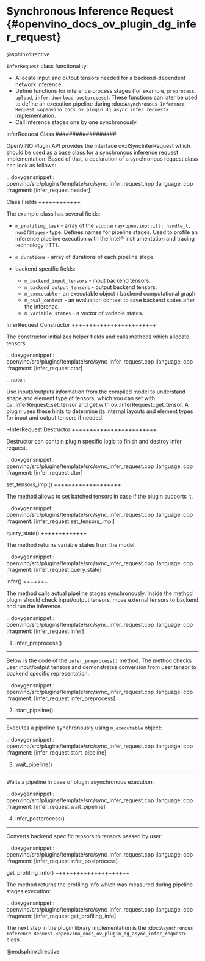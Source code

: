 # Synchronous Inference Request {#openvino_docs_ov_plugin_dg_infer_request}

@sphinxdirective

``InferRequest`` class functionality:

* Allocate input and output tensors needed for a backend-dependent network inference.
* Define functions for inference process stages (for example, ``preprocess``, ``upload``, ``infer``, ``download``, ``postprocess``). These functions can later be used to define an execution pipeline during :doc:`Asynchronous Inference Request <openvino_docs_ov_plugin_dg_async_infer_request>` implementation.
* Call inference stages one by one synchronously.

InferRequest Class
##################

OpenVINO Plugin API provides the interface ov::ISyncInferRequest which should be 
used as a base class for a synchronous inference request implementation. Based of that, a declaration 
of a synchronous request class can look as follows: 

.. doxygensnippet:: openvino/src/plugins/template/src/sync_infer_request.hpp
   :language: cpp
   :fragment: [infer_request:header]

Class Fields
++++++++++++

The example class has several fields:

* ``m_profiling_task`` - array of the ``std::array<openvino::itt::handle_t, numOfStages>`` type. Defines names for pipeline stages. Used to profile an inference pipeline execution with the Intel® instrumentation and tracing technology (ITT).
* ``m_durations`` - array of durations of each pipeline stage.
* backend specific fields:

   * ``m_backend_input_tensors`` - input backend tensors.
   * ``m_backend_output_tensors`` - output backend tensors.
   * ``m_executable`` - an executable object / backend computational graph.
   * ``m_eval_context`` - an evaluation context to save backend states after the inference.
   * ``m_variable_states`` - a vector of variable states.

InferRequest Constructor
++++++++++++++++++++++++

The constructor initializes helper fields and calls methods which allocate tensors:

.. doxygensnippet:: openvino/src/plugins/template/src/sync_infer_request.cpp
   :language: cpp
   :fragment: [infer_request:ctor]

.. note:: 

   Use inputs/outputs information from the compiled model to understand shape and element type of tensors, which you can set with ov::InferRequest::set_tensor and get with ov::InferRequest::get_tensor. A plugin uses these hints to determine its internal layouts and element types for input and output tensors if needed. 

~InferRequest Destructor
++++++++++++++++++++++++

Destructor can contain plugin specific logic to finish and destroy infer request.

.. doxygensnippet:: openvino/src/plugins/template/src/sync_infer_request.cpp
   :language: cpp
   :fragment: [infer_request:dtor]

set_tensors_impl()
+++++++++++++++++++

The method allows to set batched tensors in case if the plugin supports it.

.. doxygensnippet:: openvino/src/plugins/template/src/sync_infer_request.cpp
   :language: cpp
   :fragment: [infer_request:set_tensors_impl]

query_state()
+++++++++++++

The method returns variable states from the model.

.. doxygensnippet:: openvino/src/plugins/template/src/sync_infer_request.cpp
   :language: cpp
   :fragment: [infer_request:query_state]

infer()
+++++++

The method calls actual pipeline stages synchronously. Inside the method plugin should check input/output tensors, move external tensors to backend and run the inference.

.. doxygensnippet:: openvino/src/plugins/template/src/sync_infer_request.cpp
   :language: cpp
   :fragment: [infer_request:infer]

1. infer_preprocess()
----------------------

Below is the code of the ``infer_preprocess()`` method. The method checks user input/output tensors and demonstrates conversion from user tensor to backend specific representation:

.. doxygensnippet:: openvino/src/plugins/template/src/sync_infer_request.cpp
   :language: cpp
   :fragment: [infer_request:infer_preprocess]

2. start_pipeline()
--------------------

Executes a pipeline synchronously using ``m_executable`` object:

.. doxygensnippet:: openvino/src/plugins/template/src/sync_infer_request.cpp
   :language: cpp
   :fragment: [infer_request:start_pipeline]

3. wait_pipeline()
--------------------

Waits a pipeline in case of plugin asynchronous execution:

.. doxygensnippet:: openvino/src/plugins/template/src/sync_infer_request.cpp
   :language: cpp
   :fragment: [infer_request:wait_pipeline]

4. infer_postprocess()
----------------------

Converts backend specific tensors to tensors passed by user:

.. doxygensnippet:: openvino/src/plugins/template/src/sync_infer_request.cpp
   :language: cpp
   :fragment: [infer_request:infer_postprocess]

get_profiling_info()
+++++++++++++++++++++

The method returns the profiling info which was measured during pipeline stages execution:

.. doxygensnippet:: openvino/src/plugins/template/src/sync_infer_request.cpp
   :language: cpp
   :fragment: [infer_request:get_profiling_info]

The next step in the plugin library implementation is the :doc:`Asynchronous Inference Request <openvino_docs_ov_plugin_dg_async_infer_request>` class.

@endsphinxdirective
